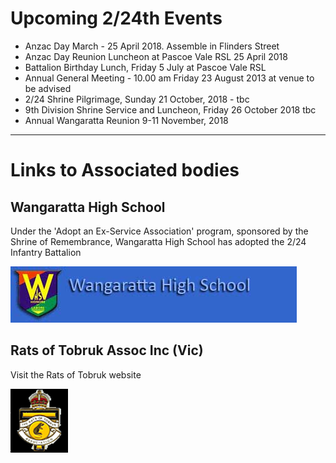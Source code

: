 
# Upcoming 2/24th Events

  * Anzac Day March - 25 April 2018. Assemble in Flinders Street
  * Anzac Day Reunion Luncheon at Pascoe Vale RSL 25 April 2018
  * Battalion Birthday Lunch, Friday 5 July at Pascoe Vale RSL
  * Annual General Meeting - 10.00 am Friday 23 August 2013 at venue to be advised
  * 2/24 Shrine Pilgrimage, Sunday 21 October, 2018 - tbc
  * 9th Division Shrine Service and Luncheon, Friday 26 October 2018 tbc
  * Annual Wangaratta Reunion 9-11 November, 2018

---

# Links to Associated bodies

## Wangaratta High School

Under the 'Adopt an Ex-Service Association' program, sponsored by the Shrine of Remembrance, Wangaratta High School has adopted the 2/24 Infantry Battalion

[ ![Wangaratta High School](images/wanghigh.jpg) ](http://www.whs.vic.edu.au/)


## Rats of Tobruk Assoc Inc (Vic)

Visit the Rats of Tobruk website

[ ![Rats of Tobruk](images/rota.png) ](http://ratsoftobrukvictoria.org.au/)


